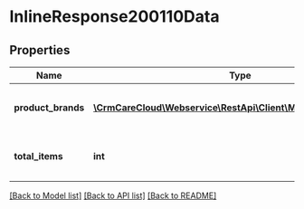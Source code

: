 # InlineResponse200110Data

## Properties
Name | Type | Description | Notes
------------ | ------------- | ------------- | -------------
**product_brands** | [**\CrmCareCloud\Webservice\RestApi\Client\Model\ProductBrand[]**](ProductBrand.md) | List of product brands tied to a reward | [optional] 
**total_items** | **int** | Count of all found product brands | [optional] 

[[Back to Model list]](../../README.md#documentation-for-models) [[Back to API list]](../../README.md#documentation-for-api-endpoints) [[Back to README]](../../README.md)

